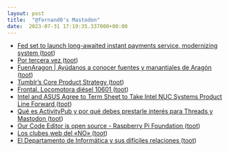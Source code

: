 ```yaml
---
layout: post
title:  "@fernand0's Mastodon"
date:  2023-07-31 17:19:35.337000+00:00
---
```

*  [Fed set to launch long-awaited instant payments service, modernizing system ](https://www.reuters.com/business/finance/fed-set-launch-long-awaited-instant-payments-service-modernizing-system-2023-07-20) ([toot](https://mastodon.social/@fernand0/110809840047089644))
*  [Por tercera vez ](https://avecesunafoto.wordpress.com/2023/07/31/por-tercera-vez) ([toot](https://mastodon.social/@fernand0/110809819226604170))
*  [FuenAragon \| Ayúdanos a conocer fuentes y manantiales de Aragón ](https://fuenaragon.com) ([toot](https://mastodon.social/@fernand0/110809558222772409))
*  [Tumblr’s Core Product Strategy ](https://staff.tumblr.com/post/722477242948747264/tumblrs-core-product-strateg) ([toot](https://mastodon.social/@fernand0/110809470138281375))
*  [Frontal. Locomotora diésel 10601 ](https://www.flickr.com/photos/fernand0/53057166000) ([toot](https://mastodon.social/@fernand0/110809131052059226))
*  [Intel and ASUS Agree to Term Sheet to Take Intel NUC Systems Product Line Forward  ](https://www.asus.com/au/news/yqmwqdcyweblhu7n) ([toot](https://mastodon.social/@fernand0/110809114754817325))
*  [Qué es ActivityPub y por qué debes prestarle interés para Threads y Mastodon ](https://wwwhatsnew.com/2023/07/16/que-es-activitypub-y-por-que-debes-prestarle-interes-para-threads-y-mastodon) ([toot](https://mastodon.social/@fernand0/110808871230938129))
*  [Our Code Editor is open source - Raspberry Pi Foundation ](https://www.raspberrypi.org/blog/code-editor-open-source) ([toot](https://mastodon.social/@fernand0/110808760966898537))
*  [Los clubes web del «NO» ](https://www.microsiervos.com/archivo/internet/clubes-web-no.htm) ([toot](https://mastodon.social/@fernand0/110808396090671977))
*  [El Departamento de Informática y sus difíciles relaciones ](https://changlonet.com/blog/el-departamento-de-informatica-y-sus-dificiles-relaciones) ([toot](https://mastodon.social/@fernand0/110808255368071827))
